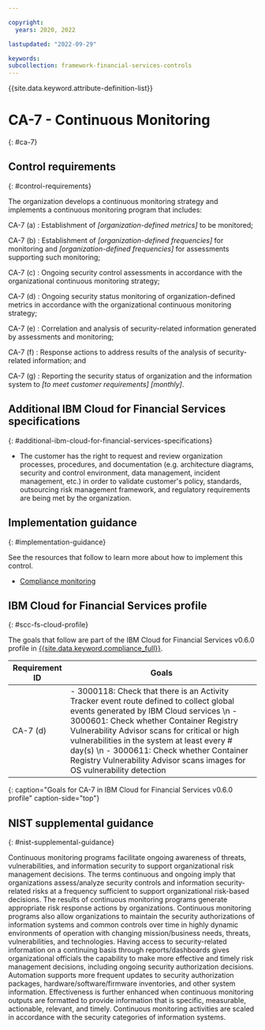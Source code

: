 ```yaml
---

copyright:
  years: 2020, 2022

lastupdated: "2022-09-29"

keywords: 
subcollection: framework-financial-services-controls
---
```


{{site.data.keyword.attribute-definition-list}}

               
# CA-7 - Continuous Monitoring
{: #ca-7}

## Control requirements
{: #control-requirements}

The organization develops a continuous monitoring strategy and implements a continuous monitoring program that includes:

CA-7 (a)
    : Establishment of _[organization-defined metrics]_ to be monitored;

CA-7 (b)
    : Establishment of _[organization-defined frequencies]_ for monitoring and _[organization-defined frequencies]_ for assessments supporting such monitoring;

CA-7 (c)
    : Ongoing security control assessments in accordance with the organizational continuous monitoring strategy;

CA-7 (d)
    : Ongoing security status monitoring of organization-defined metrics in accordance with the organizational continuous monitoring strategy;

CA-7 (e)
    : Correlation and analysis of security-related information generated by assessments and monitoring;

CA-7 (f)
    : Response actions to address results of the analysis of security-related information; and

CA-7 (g)
    : Reporting the security status of organization and the information system to _[to meet customer requirements]_ _[monthly]_.

## Additional IBM Cloud for Financial Services specifications
{: #additional-ibm-cloud-for-financial-services-specifications}

- The customer has the right to request and review organization processes, procedures, and documentation (e.g. architecture diagrams, security and control environment, data management, incident management, etc.) in order to validate customer's policy, standards, outsourcing risk management framework, and regulatory requirements are being met by the organization.

## Implementation guidance
{: #implementation-guidance}

See the resources that follow to learn more about how to implement this control.

- [Compliance monitoring](/docs/framework-financial-services?topic=framework-financial-services-shared-monitoring-compliance)

## IBM Cloud for Financial Services profile
{: #scc-fs-cloud-profile}

The goals that follow are part of the IBM Cloud for Financial Services v0.6.0 profile in [{{site.data.keyword.compliance_full}}](/docs/security-compliance?topic=security-compliance-getting-started).

| Requirement ID | Goals |
|----------------|-------|
| CA-7 (d) | - 3000118: Check that there is an Activity Tracker event route defined to collect global events generated by IBM Cloud services \n - 3000601: Check whether Container Registry Vulnerability Advisor scans for critical or high vulnerabilities in the system at least every # day(s) \n - 3000611: Check whether Container Registry Vulnerability Advisor scans images for OS vulnerability detection | 
{: caption="Goals for CA-7 in IBM Cloud for Financial Services v0.6.0 profile" caption-side="top"}

## NIST supplemental guidance
{: #nist-supplemental-guidance}

Continuous monitoring programs facilitate ongoing awareness of threats, vulnerabilities, and information security to support organizational risk management decisions. The terms continuous and ongoing imply that organizations assess/analyze security controls and information security-related risks at a frequency sufficient to support organizational risk-based decisions. The results of continuous monitoring programs generate appropriate risk response actions by organizations. Continuous monitoring programs also allow organizations to maintain the security authorizations of information systems and common controls over time in highly dynamic environments of operation with changing mission/business needs, threats, vulnerabilities, and technologies. Having access to security-related information on a continuing basis through reports/dashboards gives organizational officials the capability to make more effective and timely risk management decisions, including ongoing security authorization decisions. Automation supports more frequent updates to security authorization packages, hardware/software/firmware inventories, and other system information. Effectiveness is further enhanced when continuous monitoring outputs are formatted to provide information that is specific, measurable, actionable, relevant, and timely. Continuous monitoring activities are scaled in accordance with the security categories of information systems.



